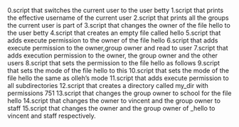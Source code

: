 0.script that switches the current user to the user betty
1.script that prints the effective username of the current user
2.script that prints all the groups the current user is part of
3.script that changes the owner of the file hello to the user betty
4.script that creates an empty file called hello
5.script that adds execute permission to the owner of the file hello
6.script that adds execute permission to the owner,group owner and read to user
7.script that adds execution permission to the owner, the group owner and the other users
8.script that sets the permission to the file hello as follows
9.script that sets the mode of the file hello to this
10.script that sets the mode of the file hello the same as olleh’s mode
11.script that adds execute permission to all subdirectories
12.script that creates a directory called my_dir with permissions 751
13.script that changes the group owner to school for the file hello
14.script that changes the owner to vincent and the group owner to staff
15.script that changes the owner and the group owner of _hello to vincent and staff respectively.
